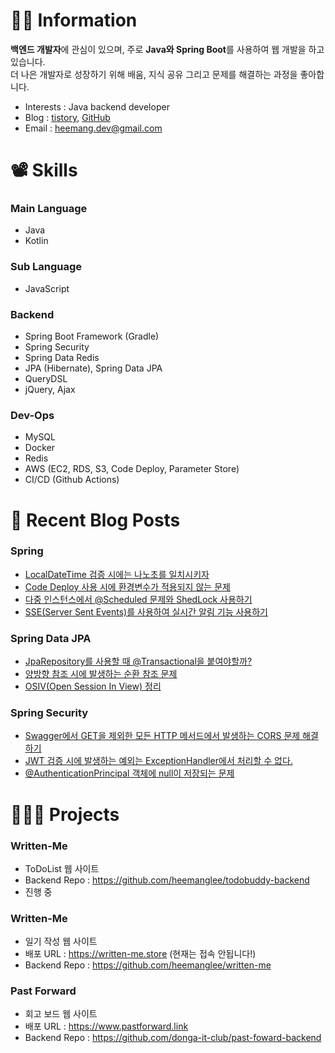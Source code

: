 # 💁🏻 Information 
<b>백엔드 개발자</b>에 관심이 있으며, 주로 <b>Java와 Spring Boot</b>를 사용하여 웹 개발을 하고 있습니다. <br>
더 나은 개발자로 성장하기 위해 배움, 지식 공유 그리고 문제를 해결하는 과정을 좋아합니다.


- Interests : Java backend developer
- Blog : [tistory](https://server-technology.tistory.com/), [GitHub](https://github.com/heemanglee/learn-repository/discussions)
- Email : heemang.dev@gmail.com

# 📽️ Skills
###  Main Language
- Java
- Kotlin

### Sub Language
- JavaScript

### Backend
- Spring Boot Framework (Gradle)
- Spring Security
- Spring Data Redis
- JPA (Hibernate), Spring Data JPA
- QueryDSL
- jQuery, Ajax

### Dev-Ops
- MySQL
- Docker
- Redis
- AWS (EC2, RDS, S3, Code Deploy, Parameter Store)
- CI/CD (Github Actions)
  
# 📝 Recent Blog Posts
### Spring

- <a href="https://github.com/heemanglee/learn-repository/discussions/4"> LocalDateTime 검증 시에는 나노초를 일치시키자</a>
- <a href="https://server-technology.tistory.com/460"> Code Deploy 사용 시에 환경변수가 적용되지 않는 문제</a>
- <a href="https://server-technology.tistory.com/452"> 다중 인스턴스에서 @Scheduled 문제와 ShedLock 사용하기</a>
- <a href="https://server-technology.tistory.com/329"> SSE(Server Sent Events)를 사용하여 실시간 알림 기능 사용하기</a>

### Spring Data JPA
- <a href="https://server-technology.tistory.com/324"> JpaRepository를 사용할 때 @Transactional을 붙여야할까?</a>
- <a href="https://server-technology.tistory.com/319"> 양방향 참조 시에 발생하는 순환 참조 문제 </a>
- <a href="https://server-technology.tistory.com/289"> OSIV(Open Session In View) 정리 </a>

### Spring Security
- <a href="https://server-technology.tistory.com/469"> Swagger에서 GET을 제외한 모든 HTTP 메서드에서 발생하는 CORS 문제 해결하기</a>
- <a href="https://server-technology.tistory.com/462"> JWT 검증 시에 발생하는 예외는 ExceptionHandler에서 처리할 수 없다.</a>
- <a href="https://server-technology.tistory.com/455"> @AuthenticationPrincipal 객체에 null이 저장되는 문제</a>


# 🧑🏻‍💻 Projects
### Written-Me
- ToDoList 웹 사이트 
- Backend Repo : https://github.com/heemanglee/todobuddy-backend
- 진행 중

### Written-Me
- 일기 작성 웹 사이트
- 배포 URL : https://written-me.store (현재는 접속 안됩니다!)
- Backend Repo : https://github.com/heemanglee/written-me
  
### Past Forward 
- 회고 보드 웹 사이트
- 배포 URL : https://www.pastforward.link
- Backend Repo : https://github.com/donga-it-club/past-foward-backend
